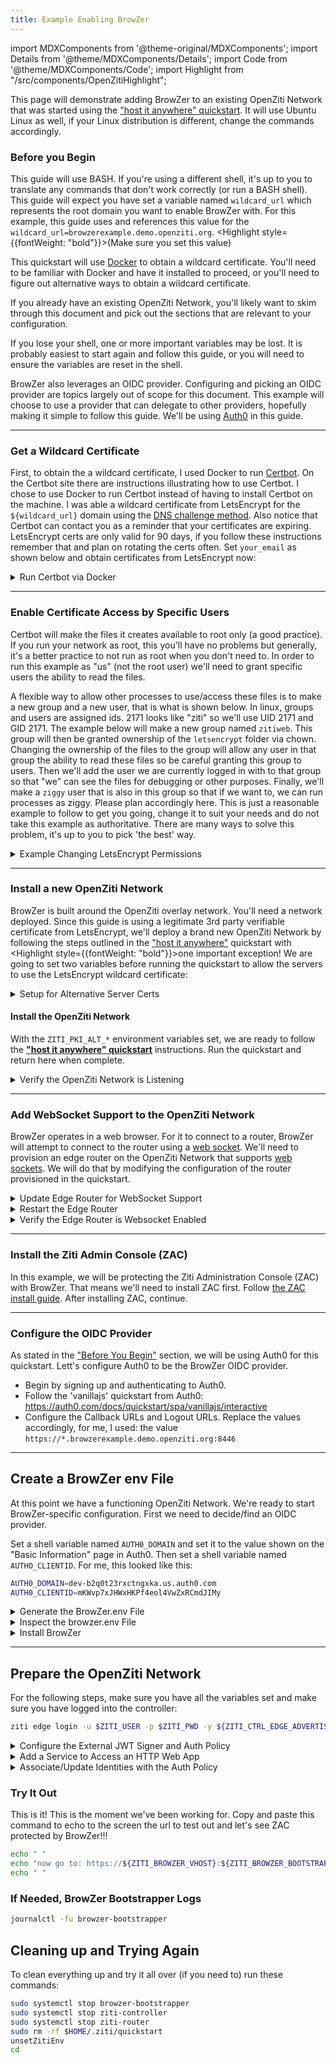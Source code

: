 ```yaml
---
title: Example Enabling BrowZer 
---
```

import MDXComponents from '@theme-original/MDXComponents';
import Details from '@theme/MDXComponents/Details';
import Code from '@theme/MDXComponents/Code';
import Highlight from "/src/components/OpenZitiHighlight";

This page will demonstrate adding BrowZer to an existing OpenZiti Network that was started using the
["host it anywhere" quickstart](../../../../learn/quickstarts/network/hosted.md). It will use Ubuntu Linux as well, if
your Linux distribution is different, change the commands accordingly.

### Before you Begin

This guide will use BASH. If you're using a different shell, it's up to you to translate any commands that don't work
correctly (or run a BASH shell). This guide will expect you have set a variable named `wildcard_url` which represents
the root domain you want to enable BrowZer with. For this example, this guide uses and references this value 
for the `wildcard_url=browzerexample.demo.openziti.org`. <Highlight style={{fontWeight: "bold"}}>(Make sure you set 
this value)</Highlight>

This quickstart will use [Docker](https://www.docker.com/) to obtain a wildcard certificate. You'll need to be
familiar with Docker and have it installed to proceed, or you'll need to figure out alternative ways to obtain
a wildcard certificate.

If you already have an existing OpenZiti Network, you'll likely want to skim through this document and pick out the
sections that are relevant to your configuration.

If you lose your shell, one or more important variables may be lost. It is probably easiest to start again and follow
this guide, or you will need to ensure the variables are reset in the shell.

BrowZer also leverages an OIDC provider. Configuring and picking an OIDC provider are topics largely out of scope
for this document. This example will choose to use a provider that can delegate to other providers, hopefully making
it simple to follow this guide. We'll be using [Auth0](https://auth0.com) in this guide. 

---

### Get a Wildcard Certificate

First, to obtain the a wildcard certificate, I used Docker to run [Certbot](https://certbot.eff.org/). 
On the Certbot site there are instructions illustrating how to use Certbot. I chose to use Docker to run Certbot
instead of having to install Certbot on the machine. I was able a wildcard certificate from LetsEncrypt for the
`${wildcard_url}` domain using the [DNS challenge method](https://letsencrypt.org/docs/challenge-types/#dns-01-challenge).  Also notice that Certbot can contact you as a 
reminder that your certificates are expiring. LetsEncrypt certs are only valid for 90 days, if you follow these
instructions remember that and plan on rotating the certs often. Set `your_email` as shown below and obtain
certificates from LetsEncrypt now:

<Details>
<summary>Run Certbot via Docker</summary>

```
your_email="your.email@someserver.com"
sudo docker run -it --rm --name certbot \
  -v "/etc/letsencrypt:/etc/letsencrypt" \
  -v "/var/lib/letsencrypt:/var/lib/letsencrypt" \
  certbot/certbot certonly -d "*.${wildcard_url}" \
                  --manual \
                  --preferred-challenges dns \
                  --email "${your_email}" \
                  --agree-tos
```

</Details>

---

### Enable Certificate Access by Specific Users

Certbot will make the files it creates available to root only (a good practice). If you run your network as root, this
you'll have no problems but generally, it's a better practice to not run as root when you don't need to. In order to run
this example as "us" (not the root user) we'll need to grant specific users the ability to read the files.  

A flexible way to allow other processes to use/access these files is to make a new group and a new user, that is what
is shown below. In linux, groups and users are assigned ids. 2171 looks like "ziti" so we'll use UID 2171 and GID 2171.
The example below will make a new group named `zitiweb`. This group will then be granted ownership of the `letsencrypt`
folder via chown. Changing the ownership of the files to the group will allow any user in that group the ability to read
these files so be careful granting this group to users. Then we'll add the user we are currently logged in with to that 
group so that "we" can see the files for debugging or other purposes. Finally, we'll make a `ziggy` user that is also in
this group so that if we want to, we can run processes as ziggy. Please plan accordingly here. This is just a reasonable 
example to follow to get you going, change it to suit your needs and do not take this example as authoritative. There
are many ways to solve this problem, it's up to you to pick 'the best' way.

<Details>
<summary>Example Changing LetsEncrypt Permissions</summary>

```bash
sudo groupadd -g 2171 zitiweb
sudo useradd -u 2171 -M ziggy
sudo usermod -aG zitiweb ziggy
sudo usermod -aG zitiweb $USER
sudo chown -R root:zitiweb /etc/letsencrypt/
sudo chmod -R g+rX /etc/letsencrypt/
```

You will want to enable the new group permissions in the current shell. Log out of your current session and log back
in again. Doing so will enable the new group permission in your shell. After, set the `wildcard_url` variable again.
Once set, verify you can access to the certificates:
```bash
ls -l /etc/letsencrypt/live/${wildcard_url}/
```
You should see something similar to:
```bash
total 8
-rw-r--r-- 1 root zitiweb 692 Aug 17 21:12 README
lrwxrwxrwx 1 root zitiweb  56 Aug 17 21:12 cert.pem -> ../../archive/browzerexample.demo.openziti.org/cert1.pem
lrwxrwxrwx 1 root zitiweb  57 Aug 17 21:12 chain.pem -> ../../archive/browzerexample.demo.openziti.org/chain1.pem
lrwxrwxrwx 1 root zitiweb  61 Aug 17 21:12 fullchain.pem -> ../../archive/browzerexample.demo.openziti.org/fullchain1.pem
lrwxrwxrwx 1 root zitiweb  59 Aug 17 21:12 privkey.pem -> ../../archive/browzerexample.demo.openziti.org/privkey1.pem
```
</Details>

---

### Install a new OpenZiti Network

BrowZer is built around the OpenZiti overlay network. You'll need a network deployed. Since this guide is using
a legitimate 3rd party verifiable certificate from LetsEncrypt, we'll deploy a brand new OpenZiti Network by 
following the steps outlined in the ["host it anywhere"](../../network/hosted.md)
quickstart with <Highlight style={{fontWeight: "bold"}}>one important exception</Highlight>! 
We are going to set two variables before running the quickstart to allow the servers to use the LetsEncrypt
wildcard certificate:

<Details>
<summary>Setup for Alternative Server Certs</summary>

Since we have just obtained some LetsEncrypt certificates, we'll enable OpenZiti with
[Alternative Server Certs](../../../../guides/alt-server-certs.md) __immediately__! To do that we'll set two new variables
introduced with v0.29.0. Notice that the `${wildcard_url}` variable needs to be set if it's not already set:

```bash
export ZITI_PKI_ALT_SERVER_CERT="/etc/letsencrypt/live/${wildcard_url}/fullchain.pem"
export ZITI_PKI_ALT_SERVER_KEY="/etc/letsencrypt/live/${wildcard_url}/privkey.pem"
```
</Details>

#### Install the OpenZiti Network

With the `ZITI_PKI_ALT_*` environment variables set, we are ready to follow the 
__["host it anywhere" quickstart](../../../../learn/quickstarts/network/hosted.md)__ instructions.  Run the quickstart
and return here when complete.

<Details>
<summary>Verify the OpenZiti Network is Listening</summary>

After completing the quickstart, you should be able to access the controller at both the alternate server cert url.
Notice there's no need for 'insecure' (-sk) curl mode for the`${wildcard_url}` URL:

```bash
curl https://ctrl.${wildcard_url}:${ZITI_CTRL_EDGE_ADVERTISED_PORT}
```
and we should be able to curl to the non-alternative server url. Note for this we need to use `-sk` since this will
be the self-signed PKI endpoint:
```bash
curl -sk https://${ZITI_CTRL_EDGE_ADVERTISED_ADDRESS}:${ZITI_CTRL_EDGE_ADVERTISED_PORT}
```
</Details>

---

### Add WebSocket Support to the OpenZiti Network

BrowZer operates in a web browser. For it to connect to a router, BrowZer will attempt to connect to the router
using a [web socket](https://en.wikipedia.org/wiki/WebSocket). We'll need to provision an edge router on the OpenZiti Network that supports 
[web sockets](https://en.wikipedia.org/wiki/WebSocket). We will do that by modifying the configuration of the router provisioned in the quickstart.

<Details>
<summary>Update Edge Router for WebSocket Support</summary>

After completing the quickstart, you will have an edge router configuration file in the user's home directory.
Use your favorite editor, such as [`vim`](https://en.wikipedia.org/wiki/Vim_(text_editor)) to edit the file:

```bash
vi $ZITI_HOME/${ZITI_NETWORK}-edge-router.yaml
```

Locate the "binding" section, and add a section that looks like this. Make sure to change the `address` and `advertise`
fields accordingly to fit your `${wildcard_url}` value:
```bash
  - binding: edge
    address: wss:0.0.0.0:8447
    options:
      advertise: ws.browzerexample.demo.openziti.org:8447
      connectTimeoutMs: 5000
      getSessionTimeout: 60
```

</Details>

<Details>
<summary>Restart the Edge Router</summary>

After updating the router's configuration file you'll need to restart the router:
```bash
sudo systemctl restart ziti-router
```
</Details>

<Details>
<summary>Verify the Edge Router is Websocket Enabled</summary>

After the router restarts you'll be able to verify the router is properly configured. The following curl statement
should succeed and return a 404 message similar to the one shown below. Note port 8447 is used, if you change this
port you will obviously need to change the port number to the one you chose:

```bash
curl https://ws.${wildcard_url}:8447
```

</Details>

---

### Install the Ziti Admin Console (ZAC)

In this example, we will be protecting the Ziti Administration Console (ZAC) with BrowZer. That means we'll need to
install ZAC first. Follow [the ZAC install guide](../../../../learn/quickstarts/zac/index.md).
After installing ZAC, continue.

---

### Configure the OIDC Provider

As stated in the ["Before You Begin"](#before-you-begin) section, we will be using Auth0 for this quickstart. Lett's
configure Auth0 to be the BrowZer OIDC provider.

* Begin by signing up and authenticating to Auth0.
* Follow the 'vanillajs' quickstart from Auth0: https://auth0.com/docs/quickstart/spa/vanillajs/interactive
* Configure the Callback URLs and Logout URLs. Replace the values accordingly, for me, I used:
  the value `https://*.browzerexample.demo.openziti.org:8446`

---

## Create a BrowZer env File

At this point we have a functioning OpenZiti Network. We're ready to start BrowZer-specific configuration.
First we need to decide/find an OIDC provider.  

Set a shell variable named `AUTH0_DOMAIN` and set it to the value shown on the "Basic Information" page in Auth0. Then
set a shell variable named `AUTHO_CLIENTID`. For me, this looked like this:

```bash
AUTH0_DOMAIN=dev-b2q0t23rxctngxka.us.auth0.com
AUTH0_CLIENTID=mKWvp7xJHWxHKPf4eol4VwZxRCmdJIMy
```

<Details>
<summary>Generate the BrowZer.env File</summary>

:::caution Warning
Make sure all variables listed below are set in your shell before running
:::

Now copy and paste this command to generate the browzer.env file.

```bash
export NODE_ENV=production
export ZITI_BROWZER_BOOTSTRAPPER_LOGLEVEL=debug
export ZITI_BROWZER_BOOTSTRAPPER_HOST=browzer.${wildcard_url}
export ZITI_BROWZER_RUNTIME_LOGLEVEL=debug
export ZITI_BROWZER_RUNTIME_HOTKEY=alt+F12
export ZITI_CONTROLLER_HOST=ctrl.${wildcard_url}
export ZITI_CONTROLLER_PORT=${ZITI_CTRL_EDGE_ADVERTISED_PORT}
export ZITI_BROWZER_BOOTSTRAPPER_SCHEME=https
export ZITI_BROWZER_BOOTSTRAPPER_CERTIFICATE_PATH=/etc/letsencrypt/live/${wildcard_url}/fullchain.pem
export ZITI_BROWZER_BOOTSTRAPPER_KEY_PATH=/etc/letsencrypt/live/${wildcard_url}/privkey.pem
export ZITI_BROWZER_BOOTSTRAPPER_LISTEN_PORT=8446
export ZITI_BROWZER_SERVICE=brozac
export ZITI_BROWZER_VHOST=${ZITI_BROWZER_SERVICE}.${wildcard_url}
export ZITI_BROWZER_OIDC_URL=https://${AUTH0_DOMAIN}
export ZITI_BROWZER_CLIENT_ID=${AUTH0_CLIENTID}

export ZITI_BROWZER_BOOTSTRAPPER_TARGETS="$(cat <<HERE
  {
    "targetArray": [
      {
        "vhost": "${ZITI_BROWZER_VHOST}",
        "service": "${ZITI_BROWZER_SERVICE}",
        "path": "/",
        "scheme": "http",
        "idp_issuer_base_url": "${ZITI_BROWZER_OIDC_URL}",
        "idp_client_id": "${ZITI_BROWZER_CLIENT_ID}"
      }
    ]
  }
HERE
)"

cat > $ZITI_HOME/browzer.env << HERE
ZITI_BROWZER_BOOTSTRAPPER_HOST="${ZITI_BROWZER_BOOTSTRAPPER_HOST}"
ZITI_BROWZER_BOOTSTRAPPER_LOGLEVEL="${ZITI_BROWZER_BOOTSTRAPPER_LOGLEVEL}"
ZITI_BROWZER_RUNTIME_LOGLEVEL="${ZITI_BROWZER_RUNTIME_LOGLEVEL}"
ZITI_BROWZER_RUNTIME_HOTKEY="${ZITI_BROWZER_RUNTIME_HOTKEY}"
ZITI_CONTROLLER_HOST="${ZITI_CONTROLLER_HOST}"
ZITI_CONTROLLER_PORT="${ZITI_CONTROLLER_PORT}"
ZITI_BROWZER_BOOTSTRAPPER_SCHEME="${ZITI_BROWZER_BOOTSTRAPPER_SCHEME}"
ZITI_BROWZER_BOOTSTRAPPER_CERTIFICATE_PATH="${ZITI_BROWZER_BOOTSTRAPPER_CERTIFICATE_PATH}"
ZITI_BROWZER_BOOTSTRAPPER_KEY_PATH="${ZITI_BROWZER_BOOTSTRAPPER_KEY_PATH}"
ZITI_BROWZER_BOOTSTRAPPER_LISTEN_PORT="${ZITI_BROWZER_BOOTSTRAPPER_LISTEN_PORT}"
ZITI_BROWZER_BOOTSTRAPPER_TARGETS='${ZITI_BROWZER_BOOTSTRAPPER_TARGETS}'
NODE_EXTRA_CA_CERTS=node_modules/node_extra_ca_certs_mozilla_bundle/ca_bundle/ca_intermediate_root_bundle.pem
HERE
echo browzer env file written to: $ZITI_HOME/browzer.env
```

</Details>

<Details>
<summary>Inspect the browzer.env File</summary>

You should see something like:
```bash
browzer env file written to: /home/ubuntu/.ziti/quickstart/ip-172-31-47-200/browzer.env
```

Open this file up and visually inspect it to verify the file seems to be full, complete and not missing anything
obvious. If you had verified all the variables used in the previous command were set, this file will be correctly
created.

</Details>

<Details>
<summary>Install BrowZer</summary>

BrowZer is ready to be installed. The [main BrowZer page](../index.md) has two sections showing you how to
install BrowZer either by [cloning from GitHub](../index.md#cloning-from-github)
or by [Running via Docker](../index.md#running-via-docker). I have
used the "clone" approach to run my BrowZer (and ZAC).

Follow one of those methods and ensure BrowZer is up and running.

```bash
browzer env file written to: /home/ubuntu/.ziti/quickstart/ip-172-31-47-200/browzer.env
```

Open this file up and visually inspect it to verify the file seems to be full, complete and not missing anything
obvious. If you had verified all the variables used in the previous command were set, this file will be correctly
created.

</Details>

---

## Prepare the OpenZiti Network

For the following steps, make sure you have all the variables set and make sure you have logged into the controller:
```bash
ziti edge login -u $ZITI_USER -p $ZITI_PWD -y ${ZITI_CTRL_EDGE_ADVERTISED_ADDRESS}:${ZITI_CTRL_EDGE_ADVERTISED_PORT}
```

<Details>
<summary>Configure the External JWT Signer and Auth Policy</summary>

```bash
echo "configuring OpenZiti for BrowZer..."
ziti_object_prefix=browzer-auth0
issuer=$(curl -s ${ZITI_BROWZER_OIDC_URL}/.well-known/openid-configuration | jq -r .issuer)
jwks=$(curl -s ${ZITI_BROWZER_OIDC_URL}/.well-known/openid-configuration | jq -r .jwks_uri)

echo "OIDC issuer   : $issuer"
echo "OIDC jwks url : $jwks"

ext_jwt_signer=$(ziti edge create ext-jwt-signer "${ziti_object_prefix}-ext-jwt-signer" "${issuer}" --jwks-endpoint "${jwks}" --audience "${ZITI_BROWZER_CLIENT_ID}" --claims-property email)
echo "ext jwt signer id: $ext_jwt_signer"

auth_policy=$(ziti edge create auth-policy "${ziti_object_prefix}-auth-policy" --primary-ext-jwt-allowed --primary-ext-jwt-allowed-signers ${ext_jwt_signer})
echo "auth policy id: $auth_policy"
```

After running the commands listed above, you should see output that confirms an `ext-jwt-signer` and `auth-policy` were
created successfully. It should look similar to what is shown below. Ensure the id's for the signer and auth policy
have some value and are not blank:
```bash
configuring OpenZiti for BrowZer...
OIDC issuer   : https://dev-b2q0t23rxctngxka.us.auth0.com/
OIDC jwks url : https://dev-b2q0t23rxctngxka.us.auth0.com/.well-known/jwks.json
ext jwt signer id: 23sRIAoaPqh9RDoFO8iwGZ
auth policy id: 6EbCIB8ke40SI8eQxc3O0X
```

</Details>

<Details>
<summary>Add a Service to Access an HTTP Web App</summary>

To enable access to the ZAC using BrowZer we need to make a service. Things to notice here are that we are using the
HTTP port (the BrowZer Bootstrapper will provide HTTPS) and we're using the default port of 1408. Ensure the variables
referenced are all set accordingly and then copy/paste these commands:

```bash
intercept_address="${ZITI_BROWZER_SERVICE}.ziti"
intercept_port=80
offload_address=127.0.0.1
offload_port=1408

function createService {
ziti edge create config ${ZITI_BROWZER_SERVICE}.host.config host.v1 '{"protocol":"tcp", "address":"'"${offload_address}"'", "port":'${offload_port}'}'
ziti edge create config ${ZITI_BROWZER_SERVICE}.int.config  intercept.v1 '{"protocols":["tcp"],"addresses":["'"${intercept_address}"'"], "portRanges":[{"low":'${intercept_port}', "high":'${intercept_port}'}]}'
ziti edge create service "${ZITI_BROWZER_SERVICE}" --configs "${ZITI_BROWZER_SERVICE}.host.config","${ZITI_BROWZER_SERVICE}.int.config"
ziti edge create service-policy "${ZITI_BROWZER_SERVICE}.bind" Bind --service-roles "@${ZITI_BROWZER_SERVICE}" --identity-roles "#${ZITI_BROWZER_SERVICE}.binders"
ziti edge create service-policy "${ZITI_BROWZER_SERVICE}.dial" Dial --service-roles "@${ZITI_BROWZER_SERVICE}" --identity-roles "#${ZITI_BROWZER_SERVICE}.dialers"
}

function deleteService {
ziti edge delete config  where 'name contains "'"${ZITI_BROWZER_SERVICE}"'."'
ziti edge delete service where 'name = "'"${ZITI_BROWZER_SERVICE}"'"'
ziti edge delete sp      where 'name contains "'"${ZITI_BROWZER_SERVICE}"'."'
}

createService

```

Verify the commands all succeed (no errors shown) and the output looks similar to this after running:
```bash
New config brozac.host.config created with id: 5i85SF4pnehz1LEjJNvCtH
New config brozac.int.config created with id: 2p8xuev7Vb9NzuZoEGi4tq
New service brozac created with id: 5Ry0BOMr6VJGQjF51LdDxv
New service policy brozac.bind created with id: 8EoBqEhKeIKQLQxY5zr3Z
New service policy brozac.dial created with id: 1TUzPYdN3GpGdA4k9Uauv3
```

</Details>

<Details>
<summary>Associate/Update Identities with the Auth Policy</summary>

Now we need to associate the claims presented by the OIDC provider with one or more identities inside the OpenZiti
Network. Since we have decided to use Auth0, in the previous step we were able to create an `ext-jwt-signer` and 
reference the claim named `email`. Since we chose Auth0, I know that it will provide this particular claim to OpenZiti
after the user logs into the OIDC provider. If your OIDC provider doesn't provide `email`, you'll have to 
learn/explore/understand how the OIDC provider you're using works. It's out of scope of this document to provide
that sort of insight. Set a variable named `ZITI_BROWZER_IDENTITIES` and assign it an email address you plan to use:

```bash
ZITI_BROWZER_IDENTITIES="clint.dovholuk@company.name"
```

After create a __space__ delimited list (one value/email is fine too), copy and paste the following command:

```bash
echo "creating users specified by ZITI_BROWZER_IDENTITIES: ${ZITI_BROWZER_IDENTITIES}"
for id in ${ZITI_BROWZER_IDENTITIES}; do
ziti edge create identity user "${id}" --auth-policy ${auth_policy} --external-id "${id}" -a "${ZITI_BROWZER_SERVICE}.dialers"
done

#ziti edge update identity "${id}" -a $(ziti edge list identities 'name="'${id}'"' -j | jq -r '.data[].roleAttributes | map(. // "") | @csv'),"${ZITI_BROWZER_SERVICE}.dialers"
ziti edge update identity "${ZITI_ROUTER_NAME}" -a "${ZITI_BROWZER_SERVICE}.binders"
```

After you run that command you should see output looking similar to this:
```bash
creating users specified by ZITI_BROWZER_IDENTITIES: clint.dovholuk@company.name
New identity clint.dovholuk@company.name created with id: hmnQByTn3
```

</Details>

### Try It Out

This is it! This is the moment we've been working for.  Copy and paste this command to echo to the screen the url to 
test out and let's see ZAC protected by BrowZer!!!

```bash
echo " "
echo "now go to: https://${ZITI_BROWZER_VHOST}:${ZITI_BROWZER_BOOTSTRAPPER_LISTEN_PORT} and see your ${ZITI_BROWZER_SERVICE}!"
echo " "
```

### If Needed, BrowZer Bootstrapper Logs

```bash
journalctl -fu browzer-bootstrapper
```


## Cleaning up and Trying Again

To clean everything up and try it all over (if you need to) run these commands:
```bash
sudo systemctl stop browzer-bootstrapper
sudo systemctl stop ziti-controller 
sudo systemctl stop ziti-router
sudo rm -rf $HOME/.ziti/quickstart
unsetZitiEnv
cd 
```


